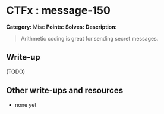 # CTFx : message-150

**Category:** Misc
**Points:** 
**Solves:** 
**Description:**

> Arithmetic coding is great for sending secret messages.


## Write-up

(TODO)

## Other write-ups and resources

* none yet

